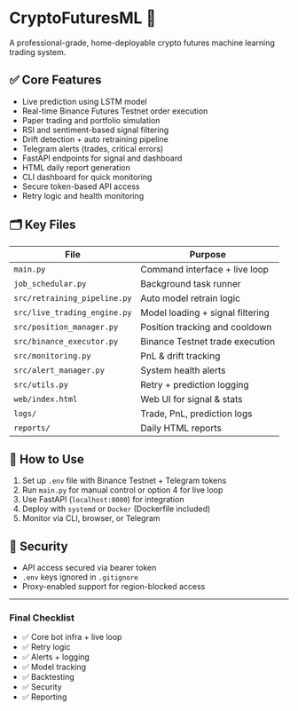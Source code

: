 # CryptoFuturesML 🚀

A professional-grade, home-deployable crypto futures machine learning trading system.

## ✅ Core Features
- Live prediction using LSTM model
- Real-time Binance Futures Testnet order execution
- Paper trading and portfolio simulation
- RSI and sentiment-based signal filtering
- Drift detection + auto retraining pipeline
- Telegram alerts (trades, critical errors)
- FastAPI endpoints for signal and dashboard
- HTML daily report generation
- CLI dashboard for quick monitoring
- Secure token-based API access
- Retry logic and health monitoring

## 🗂️ Key Files
| File | Purpose |
|------|---------|
| `main.py` | Command interface + live loop |
| `job_schedular.py` | Background task runner |
| `src/retraining_pipeline.py` | Auto model retrain logic |
| `src/live_trading_engine.py` | Model loading + signal filtering |
| `src/position_manager.py` | Position tracking and cooldown |
| `src/binance_executor.py` | Binance Testnet trade execution |
| `src/monitoring.py` | PnL & drift tracking |
| `src/alert_manager.py` | System health alerts |
| `src/utils.py` | Retry + prediction logging |
| `web/index.html` | Web UI for signal & stats |
| `logs/` | Trade, PnL, prediction logs |
| `reports/` | Daily HTML reports |

## 🚦 How to Use
1. Set up `.env` file with Binance Testnet + Telegram tokens
2. Run `main.py` for manual control or option 4 for live loop
3. Use FastAPI (`localhost:8000`) for integration
4. Deploy with `systemd` or `Docker` (Dockerfile included)
5. Monitor via CLI, browser, or Telegram

## 🔐 Security
- API access secured via bearer token
- `.env` keys ignored in `.gitignore`
- Proxy-enabled support for region-blocked access

---

### Final Checklist
- ✅ Core bot infra + live loop
- ✅ Retry logic
- ✅ Alerts + logging
- ✅ Model tracking
- ✅ Backtesting
- ✅ Security
- ✅ Reporting